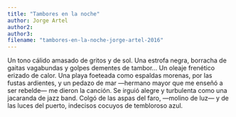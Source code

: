 ```yaml
---
title: "Tambores en la noche"
author: Jorge Artel
author2: 
author3: 
filename: "tambores-en-la-noche-jorge-artel-2016"
---
```

Un tono cálido
amasado de gritos y de sol.
Una estrofa negra,
borracha de gaitas vagabundas
y golpes dementes de tambor…
Un oleaje frenético
erizado de calor. Una playa foeteada
como espaldas morenas,
por las fustas ardientes,
y un pedazo de mar —hermano mayor
que me enseñó a ser rebelde—
me dieron la canción.
Se irguió alegre y turbulenta
como una jacaranda de jazz band.
Colgó de las aspas del faro,
—molino de luz—
y de las luces del puerto,
indecisos cocuyos de tembloroso azul.